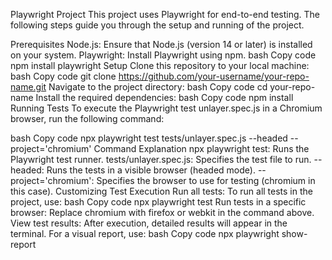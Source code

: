 Playwright Project
This project uses Playwright for end-to-end testing. The following steps guide you through the setup and running of the project.

Prerequisites
Node.js: Ensure that Node.js (version 14 or later) is installed on your system.
Playwright: Install Playwright using npm.
bash
Copy code
npm install playwright
Setup
Clone this repository to your local machine:
bash
Copy code
git clone https://github.com/your-username/your-repo-name.git
Navigate to the project directory:
bash
Copy code
cd your-repo-name
Install the required dependencies:
bash
Copy code
npm install
Running Tests
To execute the Playwright test unlayer.spec.js in a Chromium browser, run the following command:

bash
Copy code
npx playwright test tests/unlayer.spec.js --headed --project='chromium'
Command Explanation
npx playwright test: Runs the Playwright test runner.
tests/unlayer.spec.js: Specifies the test file to run.
--headed: Runs the tests in a visible browser (headed mode).
--project='chromium': Specifies the browser to use for testing (chromium in this case).
Customizing Test Execution
Run all tests: To run all tests in the project, use:
bash
Copy code
npx playwright test
Run tests in a specific browser: Replace chromium with firefox or webkit in the command above.
View test results: After execution, detailed results will appear in the terminal. For a visual report, use:
bash
Copy code
npx playwright show-report
